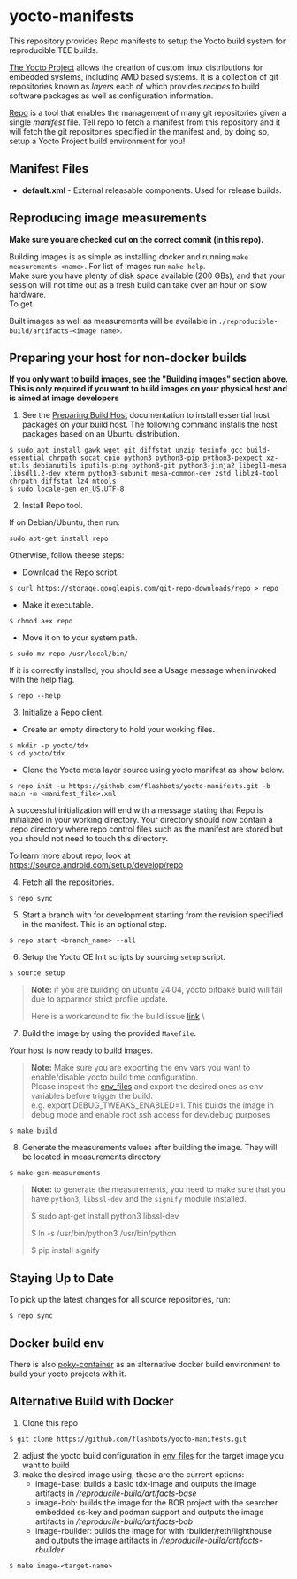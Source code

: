 # yocto-manifests
This repository provides Repo manifests to setup the Yocto build system for reproducible TEE builds.

[The Yocto Project](https://docs.yoctoproject.org/singleindex.html#) allows the creation of custom linux distributions for
embedded systems, including AMD based systems.  It is a collection of git
repositories known as *layers* each of which provides *recipes* to build
software packages as well as configuration information.

[Repo](https://gerrit.googlesource.com/git-repo/+/HEAD/README.md) is a tool that enables the management of many git repositories given a
single *manifest* file.  Tell repo to fetch a manifest from this repository and
it will fetch the git repositories specified in the manifest and, by doing so,
setup a Yocto Project build environment for you!

## Manifest Files

* **default.xml** - External releasable components. Used for release builds.

## Reproducing image measurements

**Make sure you are checked out on the correct commit (in this repo).**

Building images is as simple as installing docker and running `make measurements-<name>`. For list of images run `make help`.  
Make sure you have plenty of disk space available (200 GBs), and that your session will not time out as a fresh build can take over an hour on slow hardware.  
To get

Built images as well as measurements will be available in `./reproducible-build/artifacts-<image name>`.  

## Preparing your host for non-docker builds

**If you only want to build images, see the "Building images" section above. This is only required if you want to build images on your physical host and is aimed at image developers**

1. See the [Preparing Build Host](https://docs.yoctoproject.org/singleindex.html#preparing-the-build-host)
   documentation to install essential host packages on your build host. The
   following command installs the host packages based on an Ubuntu distribution.
```
$ sudo apt install gawk wget git diffstat unzip texinfo gcc build-essential chrpath socat cpio python3 python3-pip python3-pexpect xz-utils debianutils iputils-ping python3-git python3-jinja2 libegl1-mesa libsdl1.2-dev xterm python3-subunit mesa-common-dev zstd liblz4-tool chrpath diffstat lz4 mtools
$ sudo locale-gen en_US.UTF-8
```

2.  Install Repo tool.

If on Debian/Ubuntu, then run:
```
sudo apt-get install repo
```

Otherwise, follow theese steps:    
*  Download the Repo script.
```
$ curl https://storage.googleapis.com/git-repo-downloads/repo > repo
```

* Make it executable.
```
$ chmod a+x repo
```

* Move it on to your system path.
```
$ sudo mv repo /usr/local/bin/
```

If it is correctly installed, you should see a Usage message when invoked
with the help flag.
```
$ repo --help
```
3. Initialize a Repo client.

* Create an empty directory to hold your working files.
```
$ mkdir -p yocto/tdx
$ cd yocto/tdx
```

* Clone the Yocto meta layer source using yocto manifest as show below.
```
$ repo init -u https://github.com/flashbots/yocto-manifests.git -b main -m <manifest_file>.xml
```
A successful initialization will end with a message stating that Repo is
initialized in your working directory. Your directory should now contain a
.repo directory where repo control files such as the manifest are stored but
you should not need to touch this directory.

To learn more about repo, look at https://source.android.com/setup/develop/repo

4. Fetch all the repositories.
```
$ repo sync
```

5. Start a branch with for development starting from the revision specified in
   the manifest. This is an optional step.
```
$ repo start <branch_name> --all
```

6. Setup the Yocto OE Init scripts by sourcing `setup` script.
```
$ source setup
```
> **Note:** if you are building on ubuntu 24.04, yocto bitbake build will fail due to apparmor strict profile update.
>
> Here is a workaround to fix the build issue [link](https://lists.yoctoproject.org/g/docs/topic/yocto_workaround_for/106220010) \

7. Build the image by using the provided `Makefile`.

Your host is now ready to build images.  

> **Note:** Make sure you are exporting the env vars you want to enable/disable yocto build time configuration. \
> Please inspect the [env_files](./env_files/) and export the desired ones as env variables before trigger the build. \
> e.g. export DEBUG_TWEAKS_ENABLED=1. This builds the image in debug mode and enable root ssh access for dev/debug purposes

```
$ make build
```

8. Generate the measurements values after building the image. They will be located in measurements directory
```
$ make gen-measurements
```
> **Note:** to generate the measurements, you need to make sure that you have `python3`, `libssl-dev` and the `signify` module installed.
>
>$ sudo apt-get install python3 libssl-dev
>
>$ ln -s /usr/bin/python3 /usr/bin/python
>
>$ pip install signify

## Staying Up to Date

To pick up the latest changes for all source repositories, run:
```
$ repo sync
```
## Docker build env
There is also [poky-container](https://github.com/crops/poky-container/) as an alternative docker build environment to build your yocto projects with it.

## Alternative Build with Docker
1. Clone this repo
```
$ git clone https://github.com/flashbots/yocto-manifests.git
``` 
2. adjust the yocto build configuration in [env_files](https://github.com/flashbots/yocto-manifests/tree/main/env_files) for the target image you want to build 
3. make the desired image using, these are the current options: 
   - image-base: builds a basic tdx-image and outputs the image artifacts in */reproducile-build/artifacts-base*
   - image-bob: builds the image for the BOB project with the searcher embedded ss-key and podman support and outputs the image artifacts in */reproducile-build/artifacts-bob*
   - image-rbuilder: builds the image for with rbuilder/reth/lighthouse and outputs the image artifacts in */reproducile-build/artifacts-rbuilder*
```
$ make image-<target-name>
```

